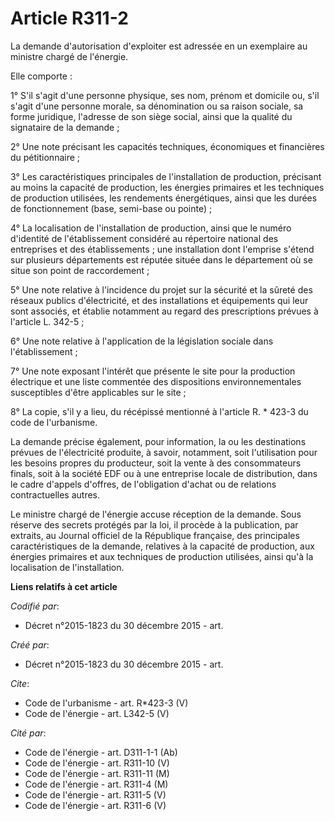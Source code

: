 # Article R311-2

La demande d'autorisation d'exploiter est adressée en un exemplaire au ministre chargé de l'énergie. 

Elle comporte : 

1° S'il s'agit d'une personne physique, ses nom, prénom et domicile ou, s'il s'agit d'une personne morale, sa dénomination ou
sa raison sociale, sa forme juridique, l'adresse de son siège social, ainsi que la qualité du signataire de la demande ; 

2° Une note précisant les capacités techniques, économiques et financières du pétitionnaire ; 

3° Les caractéristiques principales de l'installation de production, précisant au moins la capacité de production, les
énergies primaires et les techniques de production utilisées, les rendements énergétiques, ainsi que les durées de
fonctionnement (base, semi-base ou pointe) ; 

4° La localisation de l'installation de production, ainsi que le numéro d'identité de l'établissement considéré au répertoire
national des entreprises et des établissements ; une installation dont l'emprise s'étend sur plusieurs départements est
réputée située dans le département où se situe son point de raccordement ; 

5° Une note relative à l'incidence du projet sur la sécurité et la sûreté des réseaux publics d'électricité, et des
installations et équipements qui leur sont associés, et établie notamment au regard des prescriptions prévues à l'article L.
342-5 ; 

6° Une note relative à l'application de la législation sociale dans l'établissement ; 

7° Une note exposant l'intérêt que présente le site pour la production électrique et une liste commentée des dispositions
environnementales susceptibles d'être applicables sur le site ; 

8° La copie, s'il y a lieu, du récépissé mentionné à l'article R. * 423-3 du code de l'urbanisme. 

La demande précise également, pour information, la ou les destinations prévues de l'électricité produite, à savoir,
notamment, soit l'utilisation pour les besoins propres du producteur, soit la vente à des consommateurs finals, soit à la
société EDF ou à une entreprise locale de distribution, dans le cadre d'appels d'offres, de l'obligation d'achat ou de
relations contractuelles autres. 

Le ministre chargé de l'énergie accuse réception de la demande. Sous réserve des secrets protégés par la loi, il procède à la
publication, par extraits, au Journal officiel de la République française, des principales caractéristiques de la demande,
relatives à la capacité de production, aux énergies primaires et aux techniques de production utilisées, ainsi qu'à la
localisation de l'installation.

**Liens relatifs à cet article**

_Codifié par_:

  - Décret n°2015-1823 du 30 décembre 2015 - art.

_Créé par_:

  - Décret n°2015-1823 du 30 décembre 2015 - art.

_Cite_:

  - Code de l'urbanisme - art. R*423-3 (V)
  - Code de l'énergie - art. L342-5 (V)

_Cité par_:

  - Code de l'énergie - art. D311-1-1 (Ab)
  - Code de l'énergie - art. R311-10 (V)
  - Code de l'énergie - art. R311-11 (M)
  - Code de l'énergie - art. R311-4 (M)
  - Code de l'énergie - art. R311-5 (V)
  - Code de l'énergie - art. R311-6 (V)
